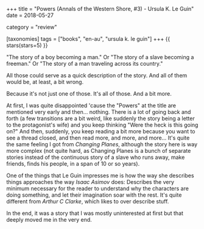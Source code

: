 +++
title = "Powers (Annals of the Western Shore, #3) - Ursula K. Le Guin"
date = 2018-05-27

category = "review"

[taxonomies]
tags = ["books", "en-au", "ursula k. le guin"]
+++
{{ stars(stars=5) }}

"The story of a boy becoming a man." 
Or "The story of a slave becoming a freeman."
Or "The story of a man traveling across its country."

All those could serve as a quick description of the story. And all of them would be, at least, a bit wrong.

Because it's not just one of those. It's all of those. And a bit more.

At first, I was quite disappointed 'cause the "Powers" at the title are mentioned very early and then... nothing. There is a lot of going back and forth (a few transitions are a bit weird, like suddenly the story being a letter to the protagonist's wife) and you keep thinking "Were the heck is this going on?" And then, suddenly, you keep reading a bit more because you want to see a thread closed, and then read more, and more, and more... It's quite the same feeling I got from _Changing Planes_, although the story here is way more complex (not quite hard, as Changing Planes is a bunch of separate stories instead of the continuous story of a slave who runs away, make friends, finds his people, in a span of 10 or so years).

One of the things that Le Guin impresses me is how the way she describes things approaches the way _Isaac Asimov_ does: Describes the very minimum necessary for the reader to understand why the characters are doing something, and let their imagination soar with the rest. It's quite different from _Arthur C Clarke_, which likes to over describe stuff.

In the end, it was a story that I was mostly uninterested at first but that deeply moved me in the very end.